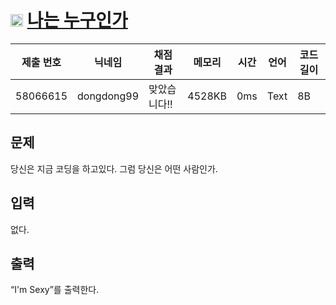 # <img width="20px"  src="https://d2gd6pc034wcta.cloudfront.net/tier/1.svg" class="solvedac-tier"> [나는 누구인가](https://www.acmicpc.net/problem/15733) 

| 제출 번호 | 닉네임 | 채점 결과 | 메모리 | 시간 | 언어 | 코드 길이 |
|---|---|---|---|---|---|---|
|58066615|dongdong99|맞았습니다!! |4528KB|0ms|Text|8B|

## 문제
<p>당신은 지금 코딩을 하고있다. 그럼 당신은 어떤 사람인가.</p>

## 입력
<p>없다.</p>

## 출력
<p>“I'm Sexy”를 출력한다.</p>

